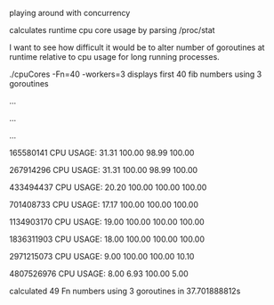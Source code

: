 playing around with concurrency

calculates runtime cpu core usage by parsing /proc/stat

I want to see how difficult it would be to alter number of goroutines at runtime relative to cpu usage for long running processes.

./cpuCores -Fn=40 -workers=3  displays first 40 fib numbers using 3 goroutines

...

...

...

165580141        CPU USAGE: 31.31 100.00 98.99 100.00

267914296        CPU USAGE: 31.31 100.00 98.99 100.00 

433494437        CPU USAGE: 20.20 100.00 100.00 100.00 

701408733        CPU USAGE: 17.17 100.00 100.00 100.00 

1134903170       CPU USAGE: 19.00 100.00 100.00 100.00 

1836311903       CPU USAGE: 18.00 100.00 100.00 100.00 

2971215073       CPU USAGE: 9.00 100.00 100.00 10.10 

4807526976       CPU USAGE: 8.00 6.93 100.00 5.00 

calculated 49 Fn numbers using 3 goroutines in 37.701888812s

 
